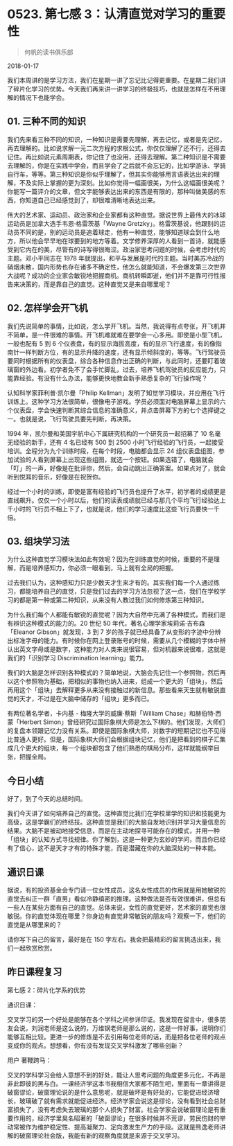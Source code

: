 # 0523. 第七感 3：认清直觉对学习的重要性

> 何帆的读书俱乐部

2018-01-17

我们本周讲的是学习方法，我们在星期一讲了忘记比记得更重要。在星期二我们讲了碎片化学习的优势。今天我们再来讲一讲学习的终极技巧，也就是怎样在不用理解的情况下也能学会。

## 01. 三种不同的知识

我们先来看三种不同的知识，一种知识是需要先理解，再去记忆，或者是先记忆，再去理解的。比如说求解一元二次方程的求根公式，你仅仅理解了还不行，还得去记住。再比如说元素周期表，你记住了也没用，还得去理解。第二种知识是不需要去理解的，你是在实践中学会，而且学会了之后就不会忘记的，比如学游泳、学骑自行车，等等。第三种知识是你似乎理解了，但其实你能够用言语表达出来的理解，不及实际上掌握的更为深刻。比如你觉得一幅画很美，为什么这幅画很美呢？你能写一篇评介的文章，但文字能够表达出来的东西是有限的，那种叫做美感的东西，你知道自己已经感觉到了，却很难清晰地表达出来。

伟大的艺术家、运动员、政治家和企业家都有这种直觉。据说世界上最伟大的冰球运动员是加拿大选手韦恩·格雷茨基「Wayne Gretzky」。格雷茨基说，他跟别的运动员不同的是，别的运动员是追着球走，他有一种直觉，能够知道球会到什么地方，所以他会早早地在球要到的地方等着。文学修养深厚的人看到一首诗，就能感受到它内在的美，尽管有的诗写得很晦涩。政治家思考问题的时候，会考虑时代的主题。邓小平同志在 1978 年就提出，和平与发展是时代的主题。当时美苏冷战的硝烟未散，国内形势也存在诸多不确定性，他怎么就能知道，不会爆发第三次世界大战呢？成功的企业家会敏锐地把握商机。商机转瞬即逝，他们并不是靠可行性报告来决策的，而是靠自己的直觉。这种直觉又是来自哪里呢？

## 02. 怎样学会开飞机

我们先说简单的事情，比如说，怎么学开飞机。当然，我说得有点夸张，开飞机并不简单，是一件很难的事情。开飞机难就难在要学会一心多用。即使是小型飞机，一般也配有 5 到 6 个仪表盘，有的显示海拔高度，有的显示飞行速度，有的像指南针一样判断方位，有的显示升降的速度，还有显示倾斜度的，等等。飞行驾驶员要同时根据所有的仪表盘，综合各种信息作出正确的判断，与此同时，还要盯着玻璃窗的外边看。初学者免不了会手忙脚乱，过去，培养飞机驾驶员的反应能力，只能靠经验。有没有什么办法，能够更快地教会新手熟悉复杂的飞行操作呢？

认知科学家菲利普·凯尔曼「Philip Kellman」发明了知觉学习模块，并应用在飞行训练上。这种学习方法很简单，很像电子游戏。学员必须面对电脑屏幕上显示的六个仪表盘，学会快速判断其综合信息的准确意义，并点击屏幕下方的七个选择键之一。也就是说，飞行驾驶员要先判断，再决策。

1994 年，凯尔曼和美国宇航中心下属研究机构的一个研究员一起招募了 10 名毫无经验的新手，还有 4 名已经有 500 到 2500 小时飞行经验的飞行员，一起接受培训。全程分为九个训练时段，在每个时段，电脑都会显示 24 组仪表盘组图，参加试验的人看到屏幕上出现这些组图，就选一个按钮。如果选错了，电脑就会「叮」的一声，好像是在批评你，然后，会自动跳出正确答案。如果点对了，就会听到悦耳的音乐，好像是在祝贺你。

经过一个小时的训练，即使是富有经验的飞行员也提升了水平，初学者的成绩更是直线飙升。仅仅一个小时以后，他们的读表成绩就已经与那几个平均飞行经验达上千小时的飞行员不相上下了，也就是说，他们的学习速度比这些飞行员要快一千倍。

## 03. 组块学习法

为什么这种直觉学习模块法如此有效呢？因为在训练直觉的时候，重要的不是理解，而是培养感知力，你必须一眼看到，马上就有全局的把握。

过去我们认为，这种感知力只是少数天才生来才有的。其实我们每一个人通过练习，都能培养自己的直觉，只是我们过去的学习方法忽视了这一点，我们在学校学习的都是第一种或第二种知识，从来没有人教过我们如何修炼第三种知识。

为什么我们每个人都能有敏锐的直觉呢？因为大自然中充满了各种模式，而我们是有辨识这种模式的能力的。20 世纪 50 年代，著名心理学家埃莉诺·吉布森 「Eleanor Gibson」就发现，3 到 7 岁的孩子就已经具备了从变形的字迹中分辨出标准字母的能力。有时候你在网上登录账号的时候，需要从几个模糊的字体中辨认出英文字母或是数字，这种能力对人类来说很容易，但对机器来说很难，这就是我们的「识别学习 Discrimination learning」能力。

我们的大脑是怎样识别各种模式的？简单地说，大脑会先记住一个参照物，然后再以这个参照物为基础，把相似的事物也纳入进来，组成一个更大的「组块」，然后再用这个「组块」去解释更多从来没有接触过的新信息。那些看来天生就有敏锐直觉的天才，不过是在大脑中储存的「组块」更多而已。

有两位著名学者，卡内基 - 梅隆大学的威廉·蔡斯「William Chase」和赫伯特·西蒙「Herbert Simon」曾经研究过国际象棋大师是怎么下棋的。他们发现，大师们的复盘本领跟记忆力没有关系。即使是国际象棋大师，对数字的短期记忆也不见得比普通人更好。但是，国际象棋大师们会根据组块记忆，他们是把看到的棋子汇集成几个更大的组块，每一个组块都包含了他们熟悉的棋局分布，这样就能纲举目张，把握全局。

## 今日小结

好了，到了今天的总结时间。

我们今天讲了如何培养自己的直觉。这种直觉比我们在学校里学的知识和技能更为高级，这是学霸们的终结技。这种直觉是我们的大脑自发地识别并学习大量信息的结果。大脑不是被动地接受信息，而是在主动地探寻可能存在的模式，并用一种「组块」的认知方式寻找规律。你了解到，这是一种更为玄妙的学问，而且你已经有了信心，这不是天才才有的特殊才能，而是潜藏在你的大脑深处的一种本能。

## 通识日课

据说，有的投资基金会专门请一位女性成员。这名女性成员的作用就是用她敏锐的直觉去纠正一群「直男」看似冷静缜密的推理。这种做法是否有效很难讲，但总有一些人在某些方面有自己的直觉。总体来说，女性的直觉更好，艺术家的直觉也很敏锐。你的直觉体现在哪里？你身边有直觉非常敏锐的朋友吗？观察一下，他们的直觉是从哪里来的？

请你写下自己的留言，最好是在 150 字左右。我会把最精彩的留言挑选出来，我们一起欣赏欣赏。

## 昨日课程复习

第七感 2：碎片化学系的优势

通识日课：

交叉学习的另一个好处是能够在各个学科之间参详印证。我发现在留言中，很多朋友会说，刘润老师是这么说的，万维钢老师是那么说的，这是一件好事，说明你们能够互相比较。更进一步的修炼是不去引用每位老师的话，而是把各位老师的观点变成你的观点。想想看，你有没有发现交叉学科激发了哪些创新？

用户 著鞭跨马：

交叉的学科学习会给人意想不到的好处，能让人思考问题的角度更多元化，不再是非此即彼的黑与白。一课经济学这本书我相信大家都不陌生吧，里面有一章讲得是破窗谬论，破窗理论说的是什么意思呢，就是破坏是有好处的，它能促进经济增长，玻璃破了就有需求就能促进经济。经济学家会说这是缪论，没有看到社会总财富损失了，没有考虑失去玻璃的那个人损失了财富。社会学家会说破窗理论是有重要作用的，经济学里臭名昭著的「破窗谬论」在很多时候并不荒谬，劳民伤财的举动常被作为维护稳定性、提高凝聚力、定向激发生产力的手段。这就是熊逸老师讲解的破窗理论社会版，我能有新的观察角度就是来源于交叉学习。

